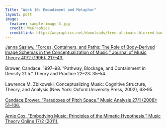 ```yaml
---
Title: "Week 10: Embodiment and Metaphor"
layout: post
image:
  feature: sample-image-3.jpg
  credit: WeGraphics
  creditlink: http://wegraphics.net/downloads/free-ultimate-blurred-background-pack/
---
```


[Janna Saslaw, “Forces, Containers, and Paths: The Role of Body-Derived Image Schemas in the Conceptualization of Music,” Journal of Music Theory 40/2 (1996): 217–43.](https://www.dropbox.com/s/yxiif6svvyeyvh4/Saslaw-Forces%2C%20Containers%2C%20and%20Paths%20%281996%29.pdf?dl=0) 
<br><br>
Brower, Candace. 1997–98. “Pathway, Blockage, and Containment in Density 21.5.” Theory and Practice 22–23: 35–54.
<br><br>
Lawrence M. Zbikowski, Conceptualizing Music: Cognitive Structure, Theory, and Analysis (New York: Oxford University Press, 2002), 63–95. 
<br><br>
[Candace Brower, “Paradoxes of Pitch Space,” Music Analysis 27/1 (2008): 51–106.](https://www.dropbox.com/s/0yuuzcz2ijv3fxp/Brower-Paradoxes%20of%20Pitch%20Space%20%282008%29.pdf?dl=0) 
<br><br>
[Arnie Cox, “Embodying Music: Principles of the Mimetic Hypothesis,” Music Theory Online 17/2 (2011).](http://www.mtosmt.org/issues/mto.11.17.2/mto.11.17.2.cox.html) 